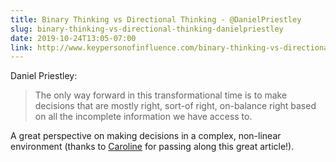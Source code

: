 ```yaml
---
title: Binary Thinking vs Directional Thinking - @DanielPriestley
slug: binary-thinking-vs-directional-thinking-danielpriestley
date: 2019-10-24T13:05-07:00
link: http://www.keypersonofinfluence.com/binary-thinking-vs-directional-thinking/
---
```


Daniel Priestley:

> The only way forward in this transformational time is to make decisions that are mostly right, sort-of right, on-balance right based on all the incomplete information we have access to.

A great perspective on making decisions in a complex, non-linear environment (thanks to [Caroline](https://twitter.com/carolinerioux) for passing along this great article!).